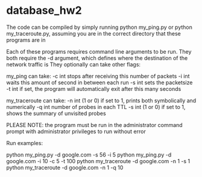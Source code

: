 # database_hw2
The code can be compiled by simply running python my_ping.py or python my_traceroute.py, assuming you are in the correct directory that these programs are in

Each of these programs requires command line arguments to be run.
They both require the -d <destination> argument, which defines where the destination of the network traffic is
They optionally can take other flags:

my_ping can take:
-c int 
stops after receiving this number of packets
-i int
waits this amount of second in between each run
-s int
sets the packetsize
-t int
if set, the program will automatically exit after this many seconds

my_traceroute can take:
-n int (1 or 0)
if set to 1, prints both symbolically and numerically
-q int
number of probes in each TTL
-s int (1 or 0)
if set to 1, shows the summary of unvisited probes

PLEASE NOTE: the program must be run in the administrator command prompt with administrator privileges to run without error

Run examples:

python my_ping.py -d google.com -s 56 -i 5
python my_ping.py -d google.com -i 10 -c 5 -t 100
python my_traceroute -d google.com -n 1 -s 1
python my_traceroute -d google.com -n 1 -q 10

